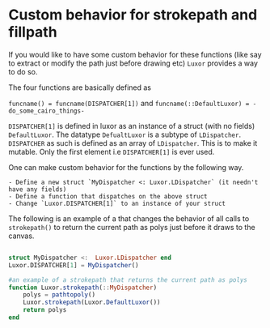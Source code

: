 # Custom behavior for strokepath and fillpath 

If you would like to have some custom behavior for these functions (like say to
extract or modify the path just before drawing etc) `Luxor` provides a way to
do so.

The four functions are basically defined as 

`funcname() = funcname(DISPATCHER[1])`
and 
`funcname(::DefaultLuxor) = -do_some_cairo_things-`

`DISPATCHER[1]` is defined in luxor as an instance of a struct (with no fields)
`DefaultLuxor`. The datatype `DefualtLuxor` is a subtype of `LDispatcher`.
`DISPATCHER` as such is defined as an array of `LDispatcher`. This is to make
it mutable. Only the first element i.e `DISPATCHER[1]` is ever used. 

One can make custom behavior for the functions by the following way.

	- Define a new struct `MyDispatcher <: Luxor.LDispatcher` (it needn't have any fields)
	- Define a function that dispatches on the above struct
	- Change `Luxor.DISPATCHER[1]` to an instance of your struct 


The following is an example of a that changes the behavior of all
calls to  `strokepath()` to return the current path as polys just
before it draws to the canvas.

```julia

struct MyDispatcher <:  Luxor.LDispatcher end
Luxor.DISPATCHER[1] = MyDispatcher()

#an example of a strokepath that returns the current path as polys
function Luxor.strokepath(::MyDispatcher)
	polys = pathtopoly()
	Luxor.strokepath(Luxor.DefaultLuxor())
	return polys
end
```
